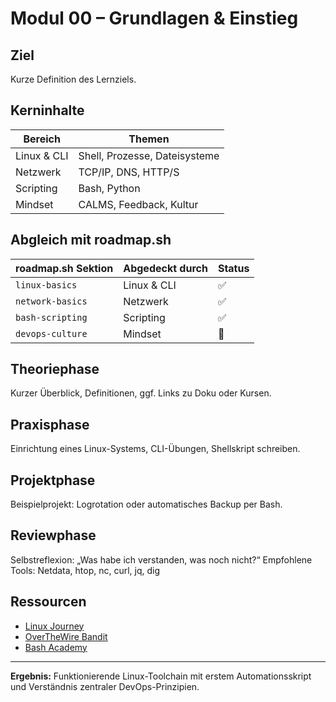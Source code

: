 # Modul 00 – Grundlagen & Einstieg

## Ziel

Kurze Definition des Lernziels.

## Kerninhalte

| Bereich | Themen |
|----------|--------|
| Linux & CLI | Shell, Prozesse, Dateisysteme |
| Netzwerk | TCP/IP, DNS, HTTP/S |
| Scripting | Bash, Python |
| Mindset | CALMS, Feedback, Kultur |

## Abgleich mit roadmap.sh

| roadmap.sh Sektion | Abgedeckt durch | Status |
|--------------------|-----------------|--------|
| `linux-basics` | Linux & CLI | ✅ |
| `network-basics` | Netzwerk | ✅ |
| `bash-scripting` | Scripting | ✅ |
| `devops-culture` | Mindset | 🔄 |

## Theoriephase

Kurzer Überblick, Definitionen, ggf. Links zu Doku oder Kursen.

## Praxisphase

Einrichtung eines Linux-Systems, CLI-Übungen, Shellskript schreiben.

## Projektphase

Beispielprojekt: Logrotation oder automatisches Backup per Bash.

## Reviewphase

Selbstreflexion: „Was habe ich verstanden, was noch nicht?“
Empfohlene Tools: Netdata, htop, nc, curl, jq, dig

## Ressourcen

- [Linux Journey](https://linuxjourney.com/)
- [OverTheWire Bandit](https://overthewire.org/wargames/bandit/)
- [Bash Academy](https://www.bash.academy/)

---

**Ergebnis:**
Funktionierende Linux-Toolchain mit erstem Automationsskript und Verständnis zentraler DevOps-Prinzipien.

